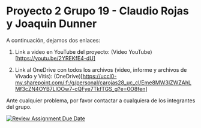 # Proyecto 2 Grupo 19 - Claudio Rojas y Joaquin Dunner

A continuación, dejamos dos enlaces:

1. Link a video en YouTube del proyecto: (Video YouTube)[https://youtu.be/2YREKfE4-dU]

2. Link al OneDrive con todos los archivos (video, informe y archivos de Vivado y Vitis): (OneDrive)[https://uccl0-my.sharepoint.com/:f:/g/personal/carojas28_uc_cl/Eme8MW3IZWZAhLMf3cZN4OYB7LlOOw7-cQFye7TkfTGS_g?e=0O8fen]

Ante cualquier problema, por favor contactar a cualquiera de los integrantes del grupo.

[![Review Assignment Due Date](https://classroom.github.com/assets/deadline-readme-button-24ddc0f5d75046c5622901739e7c5dd533143b0c8e959d652212380cedb1ea36.svg)](https://classroom.github.com/a/B7BZOd9P)
